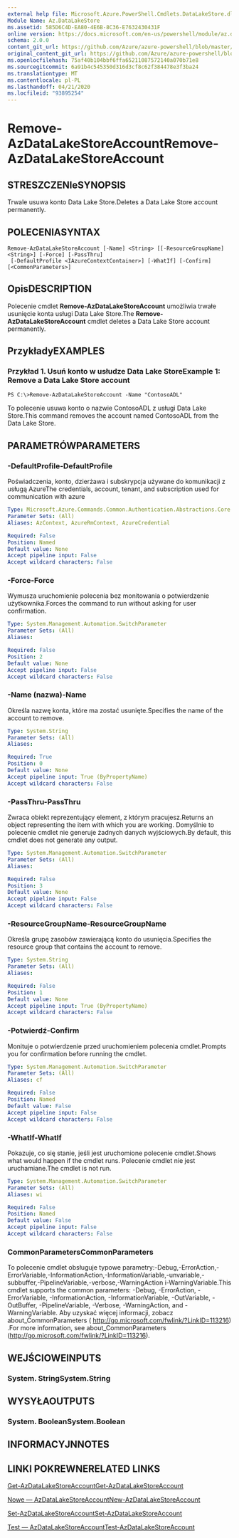 ```yaml
---
external help file: Microsoft.Azure.PowerShell.Cmdlets.DataLakeStore.dll-Help.xml
Module Name: Az.DataLakeStore
ms.assetid: 585D6C4D-EA80-4E6B-8C36-E7632430431F
online version: https://docs.microsoft.com/en-us/powershell/module/az.datalakestore/remove-azdatalakestoreaccount
schema: 2.0.0
content_git_url: https://github.com/Azure/azure-powershell/blob/master/src/DataLakeStore/DataLakeStore/help/Remove-AzDataLakeStoreAccount.md
original_content_git_url: https://github.com/Azure/azure-powershell/blob/master/src/DataLakeStore/DataLakeStore/help/Remove-AzDataLakeStoreAccount.md
ms.openlocfilehash: 75af40b104bbf6ffa65211087572140a070b71e8
ms.sourcegitcommit: 6a91b4c545350d316d3cf8c62f384478e3f3ba24
ms.translationtype: MT
ms.contentlocale: pl-PL
ms.lasthandoff: 04/21/2020
ms.locfileid: "93895254"
---
```

# <span data-ttu-id="623b4-101">Remove-AzDataLakeStoreAccount</span><span class="sxs-lookup"><span data-stu-id="623b4-101">Remove-AzDataLakeStoreAccount</span></span>

## <span data-ttu-id="623b4-102">STRESZCZENIe</span><span class="sxs-lookup"><span data-stu-id="623b4-102">SYNOPSIS</span></span>
<span data-ttu-id="623b4-103">Trwale usuwa konto Data Lake Store.</span><span class="sxs-lookup"><span data-stu-id="623b4-103">Deletes a Data Lake Store account permanently.</span></span>

## <span data-ttu-id="623b4-104">POLECENIA</span><span class="sxs-lookup"><span data-stu-id="623b4-104">SYNTAX</span></span>

```
Remove-AzDataLakeStoreAccount [-Name] <String> [[-ResourceGroupName] <String>] [-Force] [-PassThru]
 [-DefaultProfile <IAzureContextContainer>] [-WhatIf] [-Confirm] [<CommonParameters>]
```

## <span data-ttu-id="623b4-105">Opis</span><span class="sxs-lookup"><span data-stu-id="623b4-105">DESCRIPTION</span></span>
<span data-ttu-id="623b4-106">Polecenie cmdlet **Remove-AzDataLakeStoreAccount** umożliwia trwałe usunięcie konta usługi Data Lake Store.</span><span class="sxs-lookup"><span data-stu-id="623b4-106">The **Remove-AzDataLakeStoreAccount** cmdlet deletes a Data Lake Store account permanently.</span></span>

## <span data-ttu-id="623b4-107">Przykłady</span><span class="sxs-lookup"><span data-stu-id="623b4-107">EXAMPLES</span></span>

### <span data-ttu-id="623b4-108">Przykład 1. Usuń konto w usłudze Data Lake Store</span><span class="sxs-lookup"><span data-stu-id="623b4-108">Example 1: Remove a Data Lake Store account</span></span>
```
PS C:\>Remove-AzDataLakeStoreAccount -Name "ContosoADL"
```

<span data-ttu-id="623b4-109">To polecenie usuwa konto o nazwie ContosoADL z usługi Data Lake Store.</span><span class="sxs-lookup"><span data-stu-id="623b4-109">This command removes the account named ContosoADL from the Data Lake Store.</span></span>

## <span data-ttu-id="623b4-110">PARAMETRÓW</span><span class="sxs-lookup"><span data-stu-id="623b4-110">PARAMETERS</span></span>

### <span data-ttu-id="623b4-111">-DefaultProfile</span><span class="sxs-lookup"><span data-stu-id="623b4-111">-DefaultProfile</span></span>
<span data-ttu-id="623b4-112">Poświadczenia, konto, dzierżawa i subskrypcja używane do komunikacji z usługą Azure</span><span class="sxs-lookup"><span data-stu-id="623b4-112">The credentials, account, tenant, and subscription used for communication with azure</span></span>

```yaml
Type: Microsoft.Azure.Commands.Common.Authentication.Abstractions.Core.IAzureContextContainer
Parameter Sets: (All)
Aliases: AzContext, AzureRmContext, AzureCredential

Required: False
Position: Named
Default value: None
Accept pipeline input: False
Accept wildcard characters: False
```

### <span data-ttu-id="623b4-113">-Force</span><span class="sxs-lookup"><span data-stu-id="623b4-113">-Force</span></span>
<span data-ttu-id="623b4-114">Wymusza uruchomienie polecenia bez monitowania o potwierdzenie użytkownika.</span><span class="sxs-lookup"><span data-stu-id="623b4-114">Forces the command to run without asking for user confirmation.</span></span>

```yaml
Type: System.Management.Automation.SwitchParameter
Parameter Sets: (All)
Aliases:

Required: False
Position: 2
Default value: None
Accept pipeline input: False
Accept wildcard characters: False
```

### <span data-ttu-id="623b4-115">-Name (nazwa)</span><span class="sxs-lookup"><span data-stu-id="623b4-115">-Name</span></span>
<span data-ttu-id="623b4-116">Określa nazwę konta, które ma zostać usunięte.</span><span class="sxs-lookup"><span data-stu-id="623b4-116">Specifies the name of the account to remove.</span></span>

```yaml
Type: System.String
Parameter Sets: (All)
Aliases:

Required: True
Position: 0
Default value: None
Accept pipeline input: True (ByPropertyName)
Accept wildcard characters: False
```

### <span data-ttu-id="623b4-117">-PassThru</span><span class="sxs-lookup"><span data-stu-id="623b4-117">-PassThru</span></span>
<span data-ttu-id="623b4-118">Zwraca obiekt reprezentujący element, z którym pracujesz.</span><span class="sxs-lookup"><span data-stu-id="623b4-118">Returns an object representing the item with which you are working.</span></span>
<span data-ttu-id="623b4-119">Domyślnie to polecenie cmdlet nie generuje żadnych danych wyjściowych.</span><span class="sxs-lookup"><span data-stu-id="623b4-119">By default, this cmdlet does not generate any output.</span></span>

```yaml
Type: System.Management.Automation.SwitchParameter
Parameter Sets: (All)
Aliases:

Required: False
Position: 3
Default value: None
Accept pipeline input: False
Accept wildcard characters: False
```

### <span data-ttu-id="623b4-120">-ResourceGroupName</span><span class="sxs-lookup"><span data-stu-id="623b4-120">-ResourceGroupName</span></span>
<span data-ttu-id="623b4-121">Określa grupę zasobów zawierającą konto do usunięcia.</span><span class="sxs-lookup"><span data-stu-id="623b4-121">Specifies the resource group that contains the account to remove.</span></span>

```yaml
Type: System.String
Parameter Sets: (All)
Aliases:

Required: False
Position: 1
Default value: None
Accept pipeline input: True (ByPropertyName)
Accept wildcard characters: False
```

### <span data-ttu-id="623b4-122">-Potwierdź</span><span class="sxs-lookup"><span data-stu-id="623b4-122">-Confirm</span></span>
<span data-ttu-id="623b4-123">Monituje o potwierdzenie przed uruchomieniem polecenia cmdlet.</span><span class="sxs-lookup"><span data-stu-id="623b4-123">Prompts you for confirmation before running the cmdlet.</span></span>

```yaml
Type: System.Management.Automation.SwitchParameter
Parameter Sets: (All)
Aliases: cf

Required: False
Position: Named
Default value: False
Accept pipeline input: False
Accept wildcard characters: False
```

### <span data-ttu-id="623b4-124">-WhatIf</span><span class="sxs-lookup"><span data-stu-id="623b4-124">-WhatIf</span></span>
<span data-ttu-id="623b4-125">Pokazuje, co się stanie, jeśli jest uruchomione polecenie cmdlet.</span><span class="sxs-lookup"><span data-stu-id="623b4-125">Shows what would happen if the cmdlet runs.</span></span>
<span data-ttu-id="623b4-126">Polecenie cmdlet nie jest uruchamiane.</span><span class="sxs-lookup"><span data-stu-id="623b4-126">The cmdlet is not run.</span></span>

```yaml
Type: System.Management.Automation.SwitchParameter
Parameter Sets: (All)
Aliases: wi

Required: False
Position: Named
Default value: False
Accept pipeline input: False
Accept wildcard characters: False
```

### <span data-ttu-id="623b4-127">CommonParameters</span><span class="sxs-lookup"><span data-stu-id="623b4-127">CommonParameters</span></span>
<span data-ttu-id="623b4-128">To polecenie cmdlet obsługuje typowe parametry:-Debug,-ErrorAction,-ErrorVariable,-InformationAction,-InformationVariable,-unvariable,-subbuffer,-PipelineVariable,-verbose,-WarningAction i-WarningVariable.</span><span class="sxs-lookup"><span data-stu-id="623b4-128">This cmdlet supports the common parameters: -Debug, -ErrorAction, -ErrorVariable, -InformationAction, -InformationVariable, -OutVariable, -OutBuffer, -PipelineVariable, -Verbose, -WarningAction, and -WarningVariable.</span></span> <span data-ttu-id="623b4-129">Aby uzyskać więcej informacji, zobacz about_CommonParameters ( http://go.microsoft.com/fwlink/?LinkID=113216) .</span><span class="sxs-lookup"><span data-stu-id="623b4-129">For more information, see about_CommonParameters (http://go.microsoft.com/fwlink/?LinkID=113216).</span></span>

## <span data-ttu-id="623b4-130">WEJŚCIOWE</span><span class="sxs-lookup"><span data-stu-id="623b4-130">INPUTS</span></span>

### <span data-ttu-id="623b4-131">System. String</span><span class="sxs-lookup"><span data-stu-id="623b4-131">System.String</span></span>

## <span data-ttu-id="623b4-132">WYSYŁA</span><span class="sxs-lookup"><span data-stu-id="623b4-132">OUTPUTS</span></span>

### <span data-ttu-id="623b4-133">System. Boolean</span><span class="sxs-lookup"><span data-stu-id="623b4-133">System.Boolean</span></span>

## <span data-ttu-id="623b4-134">INFORMACYJN</span><span class="sxs-lookup"><span data-stu-id="623b4-134">NOTES</span></span>

## <span data-ttu-id="623b4-135">LINKI POKREWNE</span><span class="sxs-lookup"><span data-stu-id="623b4-135">RELATED LINKS</span></span>

[<span data-ttu-id="623b4-136">Get-AzDataLakeStoreAccount</span><span class="sxs-lookup"><span data-stu-id="623b4-136">Get-AzDataLakeStoreAccount</span></span>](./Get-AzDataLakeStoreAccount.md)

[<span data-ttu-id="623b4-137">Nowe — AzDataLakeStoreAccount</span><span class="sxs-lookup"><span data-stu-id="623b4-137">New-AzDataLakeStoreAccount</span></span>](./New-AzDataLakeStoreAccount.md)

[<span data-ttu-id="623b4-138">Set-AzDataLakeStoreAccount</span><span class="sxs-lookup"><span data-stu-id="623b4-138">Set-AzDataLakeStoreAccount</span></span>](./Set-AzDataLakeStoreAccount.md)

[<span data-ttu-id="623b4-139">Test — AzDataLakeStoreAccount</span><span class="sxs-lookup"><span data-stu-id="623b4-139">Test-AzDataLakeStoreAccount</span></span>](./Test-AzDataLakeStoreAccount.md)


